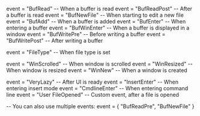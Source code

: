 event = "BufRead"        -- When a buffer is read
event = "BufReadPost"    -- After a buffer is read
event = "BufNewFile"     -- When starting to edit a new file
event = "BufAdd"         -- When a buffer is added
event = "BufEnter"       -- When entering a buffer
event = "BufWinEnter"    -- When a buffer is displayed in a window
event = "BufWritePre"    -- Before writing a buffer
event = "BufWritePost"   -- After writing a buffer

event = "FileType"       -- When file type is set

event = "WinScrolled"    -- When window is scrolled
event = "WinResized"     -- When window is resized
event = "WinNew"         -- When a window is created

event = "VeryLazy"       -- After UI is ready
event = "InsertEnter"    -- When entering insert mode
event = "CmdlineEnter"   -- When entering command line
event = "User FileOpened" -- Custom event, after a file is opened

-- You can also use multiple events:
event = { "BufReadPre", "BufNewFile" }

